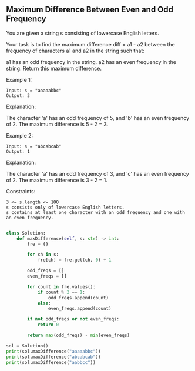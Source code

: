 
## Maximum Difference Between Even and Odd Frequency
You are given a string s consisting of lowercase English letters.

Your task is to find the maximum difference diff = a1 - a2 between the frequency of characters a1 and a2 in the string such that:

a1 has an odd frequency in the string.
a2 has an even frequency in the string.
Return this maximum difference.

 

Example 1:
```
Input: s = "aaaaabbc"
Output: 3
```
Explanation:

The character 'a' has an odd frequency of 5, and 'b' has an even frequency of 2.
The maximum difference is 5 - 2 = 3.

Example 2:
```
Input: s = "abcabcab"
Output: 1
```
Explanation:

The character 'a' has an odd frequency of 3, and 'c' has an even frequency of 2.
The maximum difference is 3 - 2 = 1.
 

Constraints:
```
3 <= s.length <= 100
s consists only of lowercase English letters.
s contains at least one character with an odd frequency and one with an even frequency.

```


``` python

class Solution:
    def maxDifference(self, s: str) -> int:
        fre = {}

        for ch in s:
            fre[ch] = fre.get(ch, 0) + 1

        odd_freqs = []
        even_freqs = []

        for count in fre.values():
            if count % 2 == 1:
                odd_freqs.append(count)
            else:
                even_freqs.append(count)

        if not odd_freqs or not even_freqs:
            return 0  

        return max(odd_freqs) - min(even_freqs)

sol = Solution()
print(sol.maxDifference("aaaaabbc"))      
print(sol.maxDifference("abcabcab"))     
print(sol.maxDifference("aabbcc"))        

```